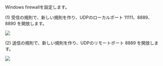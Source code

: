 Windows firewallを設定します。

(1) 受信の規則で、新しい規則を作り、UDPのローカルポート 11111、8889、8890 を開放します。

![](img/fw_recv.png)

(2) 送信の規則で、新しい規則を作り、UDPのリモートポート 8889 を開放します。

![](img/fw_send.png)
